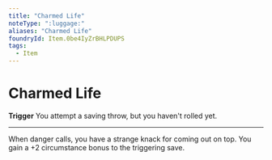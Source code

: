 ```yaml
---
title: "Charmed Life"
noteType: ":luggage:"
aliases: "Charmed Life"
foundryId: Item.0be4IyZrBHLPDUPS
tags:
  - Item
---
```


# Charmed Life

**Trigger** You attempt a saving throw, but you haven't rolled yet.

* * *

When danger calls, you have a strange knack for coming out on top. You gain a +2 circumstance bonus to the triggering save.
